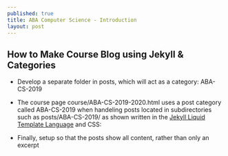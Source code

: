```yaml
---
published: true
title: ABA Computer Science - Introduction
layout: post
---
```

## How to Make Course Blog using Jekyll & Categories

- Develop a separate folder in posts, which will act as a category: ABA-CS-2019  
  
- The course page course/ABA-CS-2019-2020.html uses a post category called ABA-CS-2019 when handeling posts located in subdirectories such as posts/ABA-CS-2019/ as shown written in the [Jekyll Liquid Template Language](https://shopify.github.io/liquid/) and CSS:
  
- Finally, setup so that the posts show all content, rather than only an excerpt  